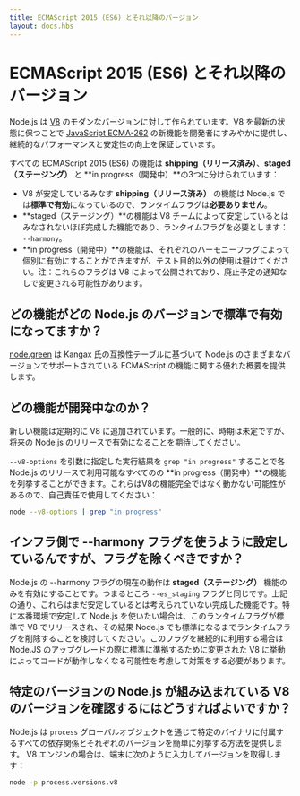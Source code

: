 ```yaml
---
title: ECMAScript 2015 (ES6) とそれ以降のバージョン
layout: docs.hbs
---
```


<!-- # ECMAScript 2015 (ES6) and beyond -->
# ECMAScript 2015 (ES6) とそれ以降のバージョン

<!-- Node.js is built against modern versions of [V8](https://v8.dev/). By keeping up-to-date with the latest releases of this engine, we ensure new features from the [JavaScript ECMA-262 specification](http://www.ecma-international.org/publications/standards/Ecma-262.htm) which are brought to Node.js developers in a timely manner, as well as continued performance and stability improvements. -->

Node.js は [V8](https://v8.dev/) のモダンなバージョンに対して作られています。V8 を最新の状態に保つことで [JavaScript ECMA-262](http://www.ecma-international.org/publications/standards/Ecma-262.htm) の新機能を開発者にすみやかに提供し、継続的なパフォーマンスと安定性の向上を保証しています。

<!-- All ECMAScript 2015 (ES6) features are split into three groups for **shipping**, **staged**, and **in progress** features: -->
すべての ECMAScript 2015 (ES6) の機能は **shipping（リリース済み）**、**staged（ステージング）** と **in progress（開発中）**の3つに分けられています：

<!-- * All **shipping** features, which V8 considers stable, are turned **on by default on Node.js** and do **NOT** require any kind of runtime flag.
* **Staged** features, which are almost-completed features that are not considered stable by the V8 team, require a runtime flag: `--harmony`.
* **In progress** features can be activated individually by their respective harmony flag, although this is highly discouraged unless for testing purposes. Note: these flags are exposed by V8 and will potentially change without any deprecation notice. -->
* V8 が安定しているみなす **shipping（リリース済み）** の機能は Node.js では**標準で有効**になっているので、ランタイムフラグは**必要ありません**。
* **staged（ステージング）**の機能は V8 チームによって安定しているとはみなされないほぼ完成した機能であり、ランタイムフラグを必要とします： `--harmony`。
* **in progress（開発中）**の機能は、それぞれのハーモニーフラグによって個別に有効にすることができますが、テスト目的以外の使用は避けてください。注：これらのフラグは V8 によって公開されており、廃止予定の通知なしで変更される可能性があります。

<!-- ## Which features ship with which Node.js version by default? -->
## どの機能がどの Node.js のバージョンで標準で有効になってますか？

<!-- The website [node.green](http://node.green) provides an excellent overview over supported ECMAScript features in various versions of Node.js, based on kangax's compat-table. -->
[node.green](http://node.green) は Kangax 氏の互換性テーブルに基づいて Node.js のさまざまなバージョンでサポートされている ECMAScript の機能に関する優れた概要を提供します。

<!-- ## Which features are in progress? -->
## どの機能が開発中なのか？

<!-- New features are constantly being added to the V8 engine. Generally speaking, expect them to land on a future Node.js release, although timing is unknown. -->
新しい機能は定期的に V8 に追加されています。一般的に、時期は未定ですが、将来の Node.js のリリースで有効になることを期待してください。

<!-- You may list all the *in progress* features available on each Node.js release by grepping through the `--v8-options` argument. Please note that these are incomplete and possibly broken features of V8, so use them at your own risk: -->
`--v8-options` を引数に指定した実行結果を `grep "in progress"` することで各 Node.js のリリースで利用可能なすべてのの **in progress（開発中）**の機能を列挙することができます。これらはV8の機能完全ではなく動かない可能性があるので、自己責任で使用してください：

```bash
node --v8-options | grep "in progress"
```

<!-- ## I have my infrastructure set up to leverage the --harmony flag. Should I remove it? -->
## インフラ側で --harmony フラグを使うように設定しているんですが、フラグを除くべきですか？

<!-- The current behaviour of the `--harmony` flag on Node.js is to enable **staged** features only. After all, it is now a synonym of `--es_staging`. As mentioned above, these are completed features that have not been considered stable yet. If you want to play safe, especially on production environments, consider removing this runtime flag until it ships by default on V8 and, consequently, on Node.js. If you keep this enabled, you should be prepared for further Node.js upgrades to break your code if V8 changes their semantics to more closely follow the standard. -->
Node.js の --harmony フラグの現在の動作は **staged（ステージング）** 機能のみを有効にすることです。つまるところ `--es_staging` フラグと同じです。上記の通り、これらはまだ安定しているとは考えられていない完成した機能です。特に本番環境で安定して Node.js を使いたい場合は、このランタイムフラグが標準で V8 でリリースされ、その結果 Node.js でも標準になるまでランタイムフラグを削除することを検討してください。このフラグを継続的に利用する場合は Node.JS のアップグレードの際に標準に準拠するために変更された V8 に挙動によってコードが動作しなくなる可能性を考慮して対策をする必要があります。

<!-- ## How do I find which version of V8 ships with a particular version of Node.js? -->
## 特定のバージョンの Node.js が組み込まれている V8 のバージョンを確認するにはどうすればよいですか？

<!-- Node.js provides a simple way to list all dependencies and respective versions that ship with a specific binary through the `process` global object. In case of the V8 engine, type the following in your terminal to retrieve its version: -->
Node.js は `process` グローバルオブジェクトを通じて特定のバイナリに付属するすべての依存関係とそれぞれのバージョンを簡単に列挙する方法を提供します。 V8 エンジンの場合は、端末に次のように入力してバージョンを取得します：

```bash
node -p process.versions.v8
```

